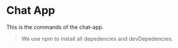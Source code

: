 # Chat App

This is the commands of the chat-app.

> We use npm to install all depedencies and devDepedencies.
